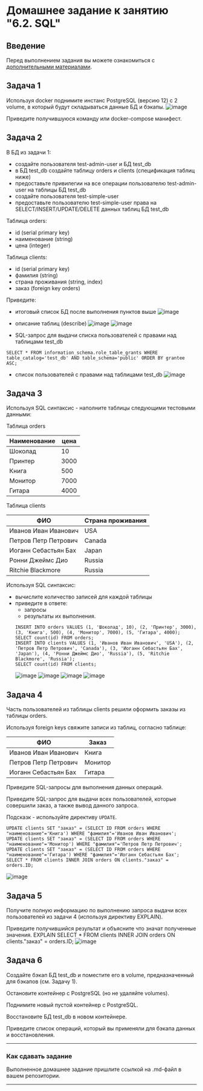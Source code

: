 # Домашнее задание к занятию "6.2. SQL"

## Введение

Перед выполнением задания вы можете ознакомиться с 
[дополнительными материалами](https://github.com/netology-code/virt-homeworks/tree/master/additional/README.md).

## Задача 1

Используя docker поднимите инстанс PostgreSQL (версию 12) c 2 volume, 
в который будут складываться данные БД и бэкапы.
![image](https://user-images.githubusercontent.com/40559167/168282477-13d12ccc-8ccd-4563-9690-701a84275e74.png)


Приведите получившуюся команду или docker-compose манифест.

## Задача 2

В БД из задачи 1: 
- создайте пользователя test-admin-user и БД test_db
- в БД test_db создайте таблицу orders и clients (спeцификация таблиц ниже)
- предоставьте привилегии на все операции пользователю test-admin-user на таблицы БД test_db
- создайте пользователя test-simple-user  
- предоставьте пользователю test-simple-user права на SELECT/INSERT/UPDATE/DELETE данных таблиц БД test_db

Таблица orders:
- id (serial primary key)
- наименование (string)
- цена (integer)

Таблица clients:
- id (serial primary key)
- фамилия (string)
- страна проживания (string, index)
- заказ (foreign key orders)

Приведите:
- итоговый список БД после выполнения пунктов выше
![image](https://user-images.githubusercontent.com/40559167/168448339-08cda50a-1fb7-4098-8a0a-ee6c0e7a6cd7.png)
- описание таблиц (describe)
![image](https://user-images.githubusercontent.com/40559167/168448417-d5167f57-58cc-42a8-b65f-b89c9fdb3094.png)
![image](https://user-images.githubusercontent.com/40559167/168448902-c0ddec58-d56d-4d27-b78b-4717091fc78e.png)

- SQL-запрос для выдачи списка пользователей с правами над таблицами test_db
```
SELECT * FROM information_schema.role_table_grants WHERE table_catalog='test_db' AND table_schema='public' ORDER BY grantee ASC;
```
- список пользователей с правами над таблицами test_db
![image](https://user-images.githubusercontent.com/40559167/168448571-0aac8abc-5a30-4b78-978b-5fd6b004282b.png)


## Задача 3

Используя SQL синтаксис - наполните таблицы следующими тестовыми данными:

Таблица orders

|Наименование|цена|
|------------|----|
|Шоколад| 10 |
|Принтер| 3000 |
|Книга| 500 |
|Монитор| 7000|
|Гитара| 4000|

Таблица clients

|ФИО|Страна проживания|
|------------|----|
|Иванов Иван Иванович| USA |
|Петров Петр Петрович| Canada |
|Иоганн Себастьян Бах| Japan |
|Ронни Джеймс Дио| Russia|
|Ritchie Blackmore| Russia|

Используя SQL синтаксис:
- вычислите количество записей для каждой таблицы 
- приведите в ответе:
    - запросы 
    - результаты их выполнения.
    ```
    INSERT INTO orders VALUES (1, 'Шоколад', 10), (2, 'Принтер', 3000), (3, 'Книга', 500), (4, 'Монитор', 7000), (5, 'Гитара', 4000);
    SELECT count(id) FROM orders;
    INSERT INTO clients VALUES (1, 'Иванов Иван Иванович', 'USA'), (2, 'Петров Петр Петрович', 'Canada'), (3, 'Иоганн Себастьян Бах', 'Japan'), (4, 'Ронни Джеймс Дио', 'Russia'), (5, 'Ritchie Blackmore', 'Russia'); 
    SELECT count(id) FROM clients;
    ```
    ![image](https://user-images.githubusercontent.com/40559167/168449131-a7e767f2-1e70-4526-a770-2e1bc749466b.png)
    ![image](https://user-images.githubusercontent.com/40559167/168449209-544c930c-bc8d-42d9-b988-2adb27d90dba.png)
    ![image](https://user-images.githubusercontent.com/40559167/168449332-27c2ae21-f116-4b4c-9e93-3f833b62fd47.png)
    ![image](https://user-images.githubusercontent.com/40559167/168449373-76d6725f-1867-448c-a032-89e9cf27f1ec.png)



## Задача 4

Часть пользователей из таблицы clients решили оформить заказы из таблицы orders.

Используя foreign keys свяжите записи из таблиц, согласно таблице:

|ФИО|Заказ|
|------------|----|
|Иванов Иван Иванович| Книга |
|Петров Петр Петрович| Монитор |
|Иоганн Себастьян Бах| Гитара |

Приведите SQL-запросы для выполнения данных операций.

Приведите SQL-запрос для выдачи всех пользователей, которые совершили заказ, а также вывод данного запроса.
 
Подсказк - используйте директиву `UPDATE`.
```
UPDATE clients SET "заказ" = (SELECT ID FROM orders WHERE "наименование"='Книга') WHERE "фамилия"='Иванов Иван Иванович';
UPDATE clients SET "заказ" = (SELECT ID FROM orders WHERE "наименование"='Монитор') WHERE "фамилия"='Петров Петр Петрович';
UPDATE clients SET "заказ" = (SELECT ID FROM orders WHERE "наименование"='Гитара') WHERE "фамилия"='Иоганн Себастьян Бах';
SELECT * FROM clients INNER JOIN orders ON clients."заказ" = orders.ID;
```
![image](https://user-images.githubusercontent.com/40559167/168484919-c6895359-d8fd-448b-9553-725ce5e843e9.png)

## Задача 5

Получите полную информацию по выполнению запроса выдачи всех пользователей из задачи 4 
(используя директиву EXPLAIN).

Приведите получившийся результат и объясните что значат полученные значения.
EXPLAIN SELECT * FROM clients INNER JOIN orders ON clients."заказ" = orders.ID;
![image](https://user-images.githubusercontent.com/40559167/168485040-df41fd8c-b0fd-45f6-b5f8-2db2e4bf8a2a.png)


## Задача 6

Создайте бэкап БД test_db и поместите его в volume, предназначенный для бэкапов (см. Задачу 1).

Остановите контейнер с PostgreSQL (но не удаляйте volumes).

Поднимите новый пустой контейнер с PostgreSQL.

Восстановите БД test_db в новом контейнере.

Приведите список операций, который вы применяли для бэкапа данных и восстановления. 

---

### Как cдавать задание

Выполненное домашнее задание пришлите ссылкой на .md-файл в вашем репозитории.

---
